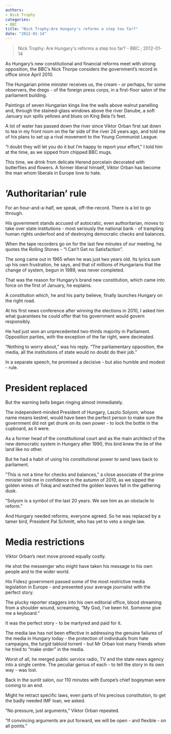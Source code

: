 ```yaml
---
authors: 
- Nick Trophy
categories: 
- BBC
title: "Nick Trophy:Are Hungary's reforms a step too far?"
date: "2012-01-14"
---
```

> Nick Trophy: Are Hungary's reforms a step too far? - BBC ; 2012-01-14

As Hungary’s new constitutional and financial reforms meet with strong opposition, the BBC’s Nick Thorpe considers the government’s record in office since April 2010.

The Hungarian prime minister receives us, the cream - or perhaps, for some observers, the dregs - of the foreign press corps, in a first-floor salon of the parliament building.

Paintings of seven Hungarian kings line the walls above walnut panelling and, through the stained-glass windows above the river Danube, a soft January sun spills yellows and blues on King Bela I’s feet.

A lot of water has passed down the river since Viktor Orban first sat down to tea in my front room on the far side of the river 24 years ago, and told me of his plans to set up a rival movement to the Young Communist League.

“I doubt they will let you do it but I’m happy to report your effort,” I told him at the time, as we sipped from chipped BBC mugs.

This time, we drink from delicate Herend porcelain decorated with butterflies and flowers. A former liberal himself, Viktor Orban has become the man whom liberals in Europe love to hate.

’Authoritarian’ rule 
=====================

For an hour-and-a-half, we speak, off-the-record. There is a lot to go through.

His government stands accused of autocratic, even authoritarian, moves to take over state institutions - most seriously the national bank - of trampling human rights underfoot and of destroying democratic checks and balances.

When the tape recorders go on for the last few minutes of our meeting, he quotes the Rolling Stones - “I Can’t Get no Satisfaction”.

The song came out in 1965 when he was just two years old. Its lyrics sum up his own frustration, he says, and that of millions of Hungarians that the change of system, begun in 1989, was never completed.

That was the reason for Hungary’s brand new constitution, which came into force on the first of January, he explains.

A constitution which, he and his party believe, finally launches Hungary on the right road.

At his first news conference after winning the elections in 2010, I asked him what guarantees he could offer that his government would govern responsibly.

He had just won an unprecedented two-thirds majority in Parliament. Opposition parties, with the exception of the far right, were decimated.

“Nothing to worry about,” was his reply. “The parliamentary opposition, the media, all the institutions of state would no doubt do their job.”

In a separate speech, he promised a decisive - but also humble and modest - rule.

 President replaced 
====================

But the warning bells began ringing almost immediately.

The independent-minded President of Hungary, Laszlo Solyom, whose name means kestrel, would have been the perfect person to make sure the government did not get drunk on its own power - to lock the bottle in the cupboard, as it were.

As a former head of the constitutional court and as the main architect of the new democratic system in Hungary after 1990, this bird knew the lie of the land like no other.

But he had a habit of using his constitutional power to send laws back to parliament.

“This is not a time for checks and balances,” a close associate of the prime minister told me in confidence in the autumn of 2010, as we sipped the golden wines of Tokaj and watched the golden leaves fall in the gathering dusk.

“Solyom is a symbol of the last 20 years. We see him as an obstacle to reform.”

And Hungary needed reforms, everyone agreed. So he was replaced by a tamer bird, President Pal Schmitt, who has yet to veto a single law.

Media restrictions
==================

Viktor Orban’s next move proved equally costly.

He shot the messenger who might have taken his message to his own people and to the wider world.

His Fidesz government passed some of the most restrictive media legislation in Europe - and presented your average journalist with the perfect story.

The plucky reporter staggers into his own editorial office, blood streaming from a shoulder wound, screaming, “My God, I’ve been hit. Someone give me a keyboard.”

It was the perfect story - to be martyred and paid for it.

The media law has not been effective in addressing the genuine failures of the media in Hungary today - the protection of individuals from hate campaigns, the turgid tabloid torrent - but Mr Orban lost many friends when he tried to “make order” in the media.

Worst of all, he merged public service radio, TV and the state news agency into a single centre. The peculiar genius of each - to tell the story in its own way - was lost.

Back in the sunlit salon, our 110 minutes with Europe’s chief bogeyman were coming to an end.

Might he retract specific laws, even parts of his precious constitution, to get the badly needed IMF loan, we asked.

“No pressure, just arguments,” Viktor Orban repeated.

“If convincing arguments are put forward, we will be open - and flexible - on all points.”
